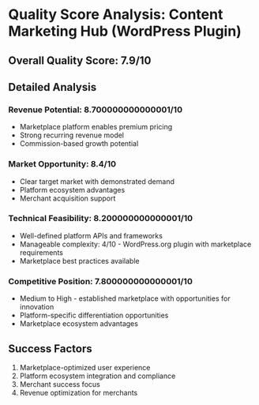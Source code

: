 # Quality Score Analysis: Content Marketing Hub (WordPress Plugin)

## Overall Quality Score: 7.9/10

## Detailed Analysis

### Revenue Potential: 8.700000000000001/10
- Marketplace platform enables premium pricing
- Strong recurring revenue model
- Commission-based growth potential

### Market Opportunity: 8.4/10
- Clear target market with demonstrated demand
- Platform ecosystem advantages
- Merchant acquisition support

### Technical Feasibility: 8.200000000000001/10
- Well-defined platform APIs and frameworks
- Manageable complexity: 4/10 - WordPress.org plugin with marketplace requirements
- Marketplace best practices available

### Competitive Position: 7.800000000000001/10
- Medium to High - established marketplace with opportunities for innovation
- Platform-specific differentiation opportunities
- Marketplace ecosystem advantages

## Success Factors
1. Marketplace-optimized user experience
2. Platform ecosystem integration and compliance
3. Merchant success focus
4. Revenue optimization for merchants
